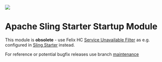 [<img src="https://sling.apache.org/res/logos/sling.png"/>](https://sling.apache.org)


# Apache Sling Starter Startup Module

This module is **obsolete** - use Felix HC [Service Unavailable Filter](https://github.com/apache/felix/blob/trunk/healthcheck/README.md#service-unavailable-filter) as e.g. configured in [Sling Starter](https://github.com/apache/sling-org-apache-sling-starter/blob/a16fb43f1d0333f74b066844e0377d93ca1e1e08/src/main/provisioning/healthcheck.txt#L86) instead.

For reference or potential bugfix releases use branch [maintenance](https://github.com/apache/sling-org-apache-sling-starter-startup/tree/maintenance)